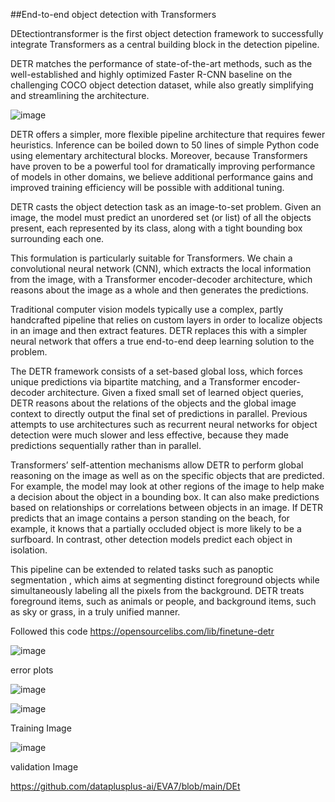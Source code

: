 
##End-to-end object detection with Transformers


DEtectiontransformer is the first object detection framework to successfully integrate Transformers as a central building block in the detection pipeline.

DETR matches the performance of state-of-the-art methods, such as the well-established and highly optimized Faster R-CNN baseline on the challenging COCO object detection dataset, while also greatly simplifying and streamlining the architecture.


![image](https://user-images.githubusercontent.com/45157166/150644457-6079a976-535f-4ead-806e-18f0713ea104.png)


DETR offers a simpler, more flexible pipeline architecture that requires fewer heuristics. Inference can be boiled down to 50 lines of simple Python code using elementary architectural blocks. Moreover, because Transformers have proven to be a powerful tool for dramatically improving performance of models in other domains, we believe additional performance gains and improved training efficiency will be possible with additional tuning.






DETR casts the object detection task as an image-to-set problem. Given an image, the model must predict an unordered set (or list) of all the objects present, each represented by its class, along with a tight bounding box surrounding each one.

This formulation is particularly suitable for Transformers. We chain a convolutional neural network (CNN), which extracts the local information from the image, with a Transformer encoder-decoder architecture, which reasons about the image as a whole and then generates the predictions.

Traditional computer vision models typically use a complex, partly handcrafted pipeline that relies on custom layers in order to localize objects in an image and then extract features. DETR replaces this with a simpler neural network that offers a true end-to-end deep learning solution to the problem.

The DETR framework consists of a set-based global loss, which forces unique predictions via bipartite matching, and a Transformer encoder-decoder architecture. Given a fixed small set of learned object queries, DETR reasons about the relations of the objects and the global image context to directly output the final set of predictions in parallel. Previous attempts to use architectures such as recurrent neural networks for object detection were much slower and less effective, because they made predictions sequentially rather than in parallel.

Transformers’ self-attention mechanisms allow DETR to perform global reasoning on the image as well as on the specific objects that are predicted. For example, the model may look at other regions of the image to help make a decision about the object in a bounding box. It can also make predictions based on relationships or correlations between objects in an image. If DETR predicts that an image contains a person standing on the beach, for example, it knows that a partially occluded object is more likely to be a surfboard. In contrast, other detection models predict each object in isolation.

This pipeline can be extended to related tasks such as panoptic segmentation
, which aims at segmenting distinct foreground objects while simultaneously labeling all the pixels from the background. DETR treats foreground items, such as animals or people, and background items, such as sky or grass, in a truly unified manner.








Followed this code https://opensourcelibs.com/lib/finetune-detr






![image](https://user-images.githubusercontent.com/45157166/150644174-45b03a7c-7d49-4687-a49f-bcf78234c8e8.png)













error plots

![image](https://user-images.githubusercontent.com/45157166/150644098-7db003fd-08cc-4393-a254-d8a62597e4d5.png)

![image](https://user-images.githubusercontent.com/45157166/150644111-f7adbb64-e721-4bae-a2c4-ec7161119d22.png)




Training Image

![image](https://user-images.githubusercontent.com/45157166/150644054-989b9a5d-0741-46c4-9ed8-2054a82baa83.png)



validation Image

https://github.com/dataplusplus-ai/EVA7/blob/main/DEt
